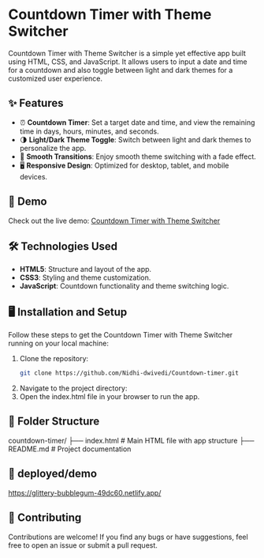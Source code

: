 # Countdown Timer with Theme Switcher

Countdown Timer with Theme Switcher is a simple yet effective app built using HTML, CSS, and JavaScript. It allows users to input a date and time for a countdown and also toggle between light and dark themes for a customized user experience.

## ✨ Features

- ⏰ **Countdown Timer**: Set a target date and time, and view the remaining time in days, hours, minutes, and seconds.
- 🌗 **Light/Dark Theme Toggle**: Switch between light and dark themes to personalize the app.
- 🔄 **Smooth Transitions**: Enjoy smooth theme switching with a fade effect.
- 🖥️ **Responsive Design**: Optimized for desktop, tablet, and mobile devices.

## 🚀 Demo

Check out the live demo: [Countdown Timer with Theme Switcher](#)

## 🛠️ Technologies Used

- **HTML5**: Structure and layout of the app.
- **CSS3**: Styling and theme customization.
- **JavaScript**: Countdown functionality and theme switching logic.

## 🖥️ Installation and Setup

Follow these steps to get the Countdown Timer with Theme Switcher running on your local machine:

1. Clone the repository:
   ```bash
   git clone https://github.com/Nidhi-dwivedi/Countdown-timer.git
   ```
2. Navigate to the project directory:
3. Open the index.html file in your browser to run the app.

 ## 📂 Folder Structure
countdown-timer/
├── index.html        # Main HTML file with app structure
├── README.md         # Project documentation

## 🎨 deployed/demo
https://glittery-bubblegum-49dc60.netlify.app/

## 🌟 Contributing
Contributions are welcome! If you find any bugs or have suggestions, feel free to open an issue or submit a pull request.


